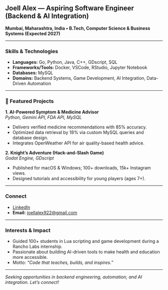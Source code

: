 ## Joell Alex — Aspiring Software Engineer (Backend & AI Integration)

**Mumbai, Maharashtra, India • B.Tech, Computer Science & Business Systems (Expected 2027)**

---

### Skills & Technologies

- **Languages:** Go, Python, Java, C++, GDscript, SQL  
- **Frameworks/Tools:** Docker, VSCode, RStudio, Jupyter Notebook  
- **Databases:** MySQL  
- **Domains:** Backend Systems, Game Development, AI Integration, Data-Driven Automation  

---

### 🚀 Featured Projects

**1. AI-Powered Symptom & Medicine Advisor**  
*Python, Gemini API, FDA API, MySQL*  
- Delivers verified medicine recommendations with 85% accuracy.  
- Optimized data retrieval by 18% via custom MySQL queries and database design.  
- Integrates OpenWeather API for air quality-based health advice.

**2. Knight’s Adventure (Hack-and-Slash Game)**  
*Godot Engine, GDscript*  
- Published for macOS & Windows; 100+ downloads, 15k+ Instagram views.  
- Designed tutorials and accessibility for young players (ages 7+).

---

###  Connect

- [LinkedIn](https://www.linkedin.com/in/joell-alex/)
- **Email:** joellalex922@gmail.com

---

###  Interests & Impact

- Guided 100+ students in Lua scripting and game development during a Rancho Labs internship.
- Passionate about building AI-driven tools to make health and education more accessible.
- Motto: *“Code that teaches, builds, and inspires.”*

---

*Seeking opportunities in backend engineering, automation, and AI integration. Let’s connect!*
